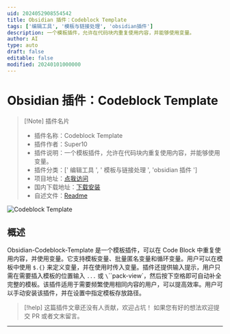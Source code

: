 ```yaml
---
uid: 2024052908554542
title: Obsidian 插件：Codeblock Template
tags: ['编辑工具', '模板与链接处理', 'obsidian插件']
description: 一个模板插件，允许在代码块内重复使用内容，并能够使用变量。
author: AI
type: auto
draft: false
editable: false
modified: 20240101000000
---
```


# Obsidian 插件：Codeblock Template

> [!Note] 插件名片
> - 插件名称：Codeblock Template
> - 插件作者：Super10
> - 插件说明：一个模板插件，允许在代码块内重复使用内容，并能够使用变量。
> - 插件分类：[' 编辑工具 ', ' 模板与链接处理 ', 'obsidian 插件 ']
> - 项目地址：[点我访问](https://github.com/sylcool/obsidian-codeblock-template)
> - 国内下载地址：[下载安装](https://pkmer.cn/products/plugin/pluginMarket/?codeblock-template)
> - 自述文件：[Readme](https://ghproxy.net/https://raw.githubusercontent.com/sylcool/obsidian-codeblock-template/master/README.md)

![Codeblock Template](https://cdn.pkmer.cn/covers/codeblock-template.png!pkmer)

## 概述

Obsidian-Codeblock-Template 是一个模板插件，可以在 Code Block 中重复使用内容，并使用变量。它支持模板变量、批量匿名变量和循环变量。用户可以在模板中使用 `$.{}` 来定义变量，并在使用时传入变量。插件还提供输入提示，用户只需在需要插入模板的位置输入 `...` 或 `\`\`\`pack-view`，然后按下空格即可自动补全完整的模板。该插件适用于需要频繁使用相同内容的用户，可以提高效率。用户可以手动安装该插件，并在设置中指定模板存放路径。

> [!help]
> 这篇插件文章还没有人贡献，欢迎占坑！
> 如果您有好的想法欢迎提交 PR 或者文末留言。

---



